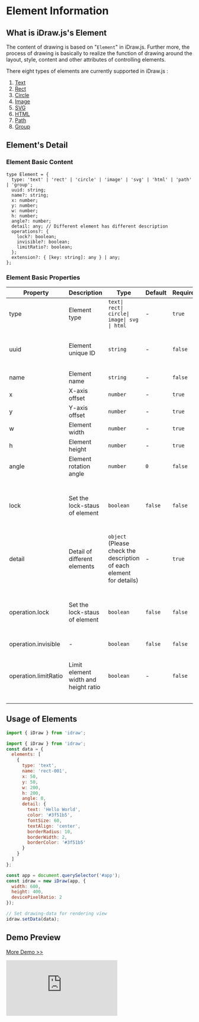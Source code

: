 # Element Information

## What is iDraw.js's Element

The content of drawing is based on "`Element`" in iDraw.js. Further more, the process of drawing is basically to realize the function of drawing around the layout, style, content and other attributes of controlling elements.

There eight types of elements are currently supported in iDraw.js :

1. [Text](./text.md)
2. [Rect](./rect.md)
3. [Circle](./circle.md)
4. [Image](./image.md)
5. [SVG](./svg.md)
6. [HTML](./html.md)
7. [Path](./path.md)
8. [Group](./group.md)

## Element's Detail

### Element Basic Content

```tsx
type Element = {
  type: 'text' | 'rect' | 'circle' | 'image' | 'svg' | 'html' | 'path' | 'group';
  uuid: string;
  name?: string;
  x: number;
  y: number;
  w: number;
  h: number;
  angle?: number;
  detail: any; // Different element has different description
  operations?: {
    lock?: boolean;
    invisible?: boolean;
    limitRatio?: boolean;
  };
  extension?: { [key: string]: any } | any;
};
```

### Element Basic Properties

| Property             | Description                          | Type                                                                | Default | Required | Others                                                                           |
| -------------------- | ------------------------------------ | ------------------------------------------------------------------- | ------- | -------- | -------------------------------------------------------------------------------- |
| type                 | Element type                         | `text\| rect\| circle\| image\| svg \| html`                        | -       | `true`   | -                                                                                |
| uuid                 | Element unique ID                    | `string`                                                            | -       | `false`  | The UUID is automatically added internally in iDraw.js                           |
| name                 | Element name                         | `string`                                                            | -       | `false`  | -                                                                                |
| x                    | X-axis offset                        | `number`                                                            | -       | `true`   | -                                                                                |
| y                    | Y-axis offset                        | `number`                                                            | -       | `true`   | -                                                                                |
| w                    | Element width                        | `number`                                                            | -       | `true`   | -                                                                                |
| h                    | Element height                       | `number`                                                            | -       | `true`   | -                                                                                |
| angle                | Element rotation angle               | `number`                                                            | `0`     | `false`  | `[0, 360]`                                                                       |
| lock                 | Set the lock-staus of element        | `boolean`                                                           | `false` | `false`  | The view operation cannot be controlled after the element is locked              |
| detail               | Detail of different elements         | `object` (Please check the description of each element for details) | -       | `true`   | -                                                                                |
| operation.lock       | Set the lock-staus of element        | `boolean`                                                           | `false` | `false`  | The view operation cannot be controlled after the element is locked              |
| operation.invisible  | -                                    | `boolean`                                                           | `false` | `false`  | -                                                                                |
| operation.limitRatio | Limit element width and height ratio | `boolean`                                                           | -       | `false`  | When the element is scaled, it is scaled according to its width and height ratio |

## Usage of Elements

```js
import { iDraw } from 'idraw';

import { iDraw } from 'idraw';
const data = {
  elements: [
    {
      type: 'text',
      name: 'rect-001',
      x: 50,
      y: 50,
      w: 200,
      h: 200,
      angle: 0,
      detail: {
        text: 'Hello World',
        color: '#3f51b5',
        fontSize: 60,
        textAlign: 'center',
        borderRadius: 10,
        borderWidth: 2,
        borderColor: '#3f51b5'
      }
    }
  ]
};

const app = document.querySelector('#app');
const idraw = new iDraw(app, {
  width: 600,
  height: 400,
  devicePixelRatio: 2
});

// Set drawing-data for rendering view
idraw.setData(data);
```

## Demo Preview

[More Demo >>](https://idraw.js.org/playground/?demo=elem-rect)

<iframe class="idraw-playground-preview" src="https://idraw.js.org/playground/?demo=elem-rect&header=false&sider=false&default-editor-split=50"
      frameborder="no" border="0" 
  ></iframe>
